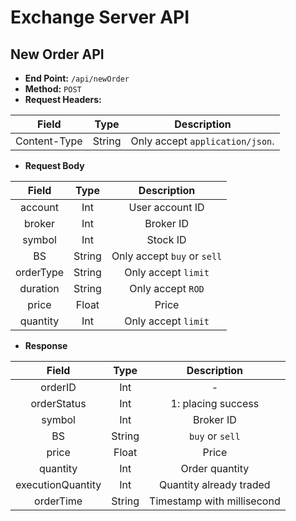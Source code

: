 # Exchange Server API

## New Order API

- **End Point:** `/api/newOrder`
- **Method:** `POST`
- **Request Headers:**

|    Field     |  Type  |           Description           |
| :----------: | :----: | :-----------------------------: |
| Content-Type | String | Only accept `application/json`. |

- **Request Body**

|   Field   |  Type  |                 Description                 |
| :-------: | :----: | :-----------------------------------------: |
|  account  |  Int   |               User account ID               |
|  broker   |  Int   |                  Broker ID                  |
|  symbol   |  Int   |                  Stock ID                   |
|    BS     | String |         Only accept `buy` or `sell`         |
| orderType | String |       Only accept `limit`       |
| duration  | String |              Only accept `ROD`              |
|   price   | Float  | Price |
| quantity  |  Int   |       Only accept `limit`       |

- **Response**

|   Field   |  Type  |                 Description                 |
| :-------: | :----: | :-----------------------------------------: |
|  orderID  |  Int   |       -       |
|  orderStatus  |  Int   |               1: placing success               |
|  symbol   |  Int   |                  Broker ID                  |
|    BS     | String |         `buy` or `sell`         |
|   price   | Float  | Price |
| quantity  |  Int   |       Order quantity       |
| executionQuantity  |  Int   |       Quantity already traded       |
| orderTime  |  String   |       Timestamp with millisecond       |


